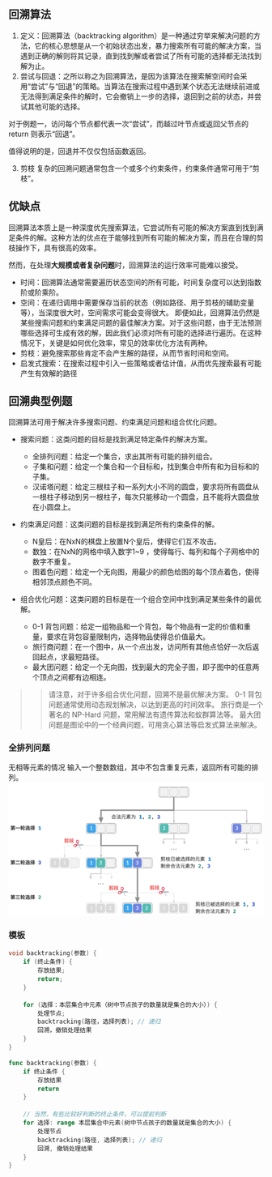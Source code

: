 
## 回溯算法

1. 定义：回溯算法（backtracking algorithm）是一种通过穷举来解决问题的方法，它的核心思想是从一个初始状态出发，暴力搜索所有可能的解决方案，当遇到正确的解则将其记录，直到找到解或者尝试了所有可能的选择都无法找到解为止。
2. 尝试与回退：之所以称之为回溯算法，是因为该算法在搜索解空间时会采用“尝试”与“回退”的策略。当算法在搜索过程中遇到某个状态无法继续前进或无法得到满足条件的解时，它会撤销上一步的选择，退回到之前的状态，并尝试其他可能的选择。

对于例题一，访问每个节点都代表一次“尝试”，而越过叶节点或返回父节点的 return 则表示“回退”。

值得说明的是，回退并不仅仅包括函数返回。

3. 剪枝
   复杂的回溯问题通常包含一个或多个约束条件，约束条件通常可用于“剪枝”。


## 优缺点
回溯算法本质上是一种深度优先搜索算法，它尝试所有可能的解决方案直到找到满足条件的解。这种方法的优点在于能够找到所有可能的解决方案，而且在合理的剪枝操作下，具有很高的效率。

然而，在处理**大规模或者复杂问题**时，回溯算法的运行效率可能难以接受。

* 时间：回溯算法通常需要遍历状态空间的所有可能，时间复杂度可以达到指数阶或阶乘阶。
* 空间：在递归调用中需要保存当前的状态（例如路径、用于剪枝的辅助变量等），当深度很大时，空间需求可能会变得很大。
即便如此，回溯算法仍然是某些搜索问题和约束满足问题的最佳解决方案。对于这些问题，由于无法预测哪些选择可生成有效的解，因此我们必须对所有可能的选择进行遍历。在这种情况下，关键是如何优化效率，常见的效率优化方法有两种。
* 剪枝：避免搜索那些肯定不会产生解的路径，从而节省时间和空间。
* 启发式搜索：在搜索过程中引入一些策略或者估计值，从而优先搜索最有可能产生有效解的路径

## 回溯典型例题
回溯算法可用于解决许多搜索问题、约束满足问题和组合优化问题。

* 搜索问题：这类问题的目标是找到满足特定条件的解决方案。 
  * 全排列问题：给定一个集合，求出其所有可能的排列组合。
  * 子集和问题：给定一个集合和一个目标和，找到集合中所有和为目标和的子集。
  * 汉诺塔问题：给定三根柱子和一系列大小不同的圆盘，要求将所有圆盘从一根柱子移动到另一根柱子，每次只能移动一个圆盘，且不能将大圆盘放在小圆盘上。
* 约束满足问题：这类问题的目标是找到满足所有约束条件的解。 
  * N皇后：在NxN的棋盘上放置N个皇后，使得它们互不攻击。
  * 数独：在NxN的网格中填入数字1~9 ，使得每行、每列和每个子网格中的数字不重复。
  * 图着色问题：给定一个无向图，用最少的颜色给图的每个顶点着色，使得相邻顶点颜色不同。

* 组合优化问题：这类问题的目标是在一个组合空间中找到满足某些条件的最优解。
  * 0-1 背包问题：给定一组物品和一个背包，每个物品有一定的价值和重量，要求在背包容量限制内，选择物品使得总价值最大。
  * 旅行商问题：在一个图中，从一个点出发，访问所有其他点恰好一次后返回起点，求最短路径。
  * 最大团问题：给定一个无向图，找到最大的完全子图，即子图中的任意两个顶点之间都有边相连。

>> 请注意，对于许多组合优化问题，回溯不是最优解决方案。
> 0-1 背包问题通常使用动态规划解决，以达到更高的时间效率。
> 旅行商是一个著名的 NP-Hard 问题，常用解法有遗传算法和蚁群算法等。
> 最大团问题是图论中的一个经典问题，可用贪心算法等启发式算法来解决。

### 全排列问题
无相等元素的情况
输入一个整数数组，其中不包含重复元素，返回所有可能的排列。
![img.png](img.png)


### 模板
```cpp
void backtracking(参数) {
    if (终止条件) {
        存放结果;
        return;
    }

    for (选择：本层集合中元素（树中节点孩子的数量就是集合的大小）) {
        处理节点;
        backtracking(路径，选择列表); // 递归
        回溯，撤销处理结果
    }
}
```

```go
func backtracking(参数) {
    if 终止条件 {
        存放结果
        return
    }

	// 当然，有些比较好判断的终止条件，可以提前判断
    for 选择: range 本层集合中元素(树中节点孩子的数量就是集合的大小) {
        处理节点
        backtracking(路径, 选择列表); // 递归
        回溯, 撤销处理结果
    }
}
```